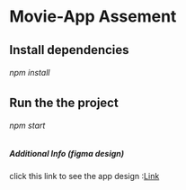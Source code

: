 # Movie-App Assement

## Install dependencies

###### npm install

## Run the the project

###### npm start

##### **Additional Info (figma design)**

click this link to see the app design :[Link](https://www.figma.com/design/Xvr8jWKw7WLSDr6QtqgSYS/Movie-Assement?node-id=0-1&t=Wf6QoPZdszlBv3UD-1 'click below to see to app design on figma')
